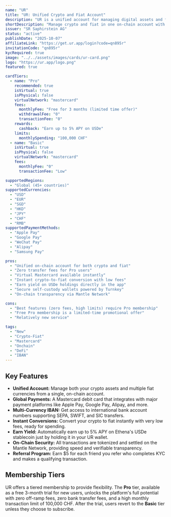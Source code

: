 ```yaml
---
name: "UR"
title: "UR: Unified Crypto and Fiat Account"
description: "UR is a unified account for managing digital assets and fiat currencies on-chain, offering zero off-ramp fees and access to multiple fiat currencies via a Mastercard debit card."
shortDescription: "Manage crypto and fiat in one on-chain account with a Mastercard debit card."
issuer: "SR Saphirstein AG"
status: "active"
publishDate: "2025-10-07"
affiliateLink: "https://get.ur.app/login?code=qn895r"
invitationCode: "qn895r"
kycRequired: true
image: "../../assets/images/cards/ur-card.png"
logo: "https://ur.app/logo.png"
featured: true

cardTiers:
  - name: "Pro"
    recommended: true
    isVirtual: true
    isPhysical: false
    virtualNetwork: "mastercard"
    fees:
      monthlyFee: "Free for 3 months (limited time offer)"
      withdrawalFee: "0"
      transactionFee: "0"
    rewards:
      cashback: "Earn up to 5% APY on USDe"
    limits:
      monthlySpending: "100,000 CHF"
  - name: "Basic"
    isVirtual: true
    isPhysical: false
    virtualNetwork: "mastercard"
    fees:
      monthlyFee: "0"
      transactionFee: "Low"

supportedRegions:
  - "Global (45+ countries)"
supportedCurrencies:
  - "USD"
  - "EUR"
  - "SGD"
  - "HKD"
  - "JPY"
  - "CHF"
  - "RMB"
supportedPaymentMethods:
  - "Apple Pay"
  - "Google Pay"
  - "WeChat Pay"
  - "Alipay"
  - "Samsung Pay"

pros:
  - "Unified on-chain account for both crypto and fiat"
  - "Zero transfer fees for Pro users"
  - "Virtual Mastercard available instantly"
  - "Instant crypto-to-fiat conversion with low fees"
  - "Earn yield on USDe holdings directly in the app"
  - "Secure self-custody wallets powered by Turnkey"
  - "On-chain transparency via Mantle Network"

cons:
  - "Best features (zero fees, high limits) require Pro membership"
  - "Free Pro membership is a limited-time promotional offer"
  - "Relatively new service"

tags:
  - "New"
  - "Crypto-Fiat"
  - "Mastercard"
  - "Onchain"
  - "DeFi"
  - "IBAN"
---
```


## Key Features

- **Unified Account:** Manage both your crypto assets and multiple fiat currencies from a single, on-chain account.
- **Global Payments:** A Mastercard debit card that integrates with major payment platforms like Apple Pay, Google Pay, Alipay, and more.
- **Multi-Currency IBAN:** Get access to international bank account numbers supporting SEPA, SWIFT, and SIC transfers.
- **Instant Conversions:** Convert your crypto to fiat instantly with very low fees, ready for spending.
- **Earn Yield:** Automatically earn up to 5% APY on Ethena's USDe stablecoin just by holding it in your UR wallet.
- **On-Chain Security:** All transactions are tokenized and settled on the Mantle Network, providing speed and verifiable transparency.
- **Referral Program:** Earn $5 for each friend you refer who completes KYC and makes a qualifying transaction.

## Membership Tiers

UR offers a tiered membership to provide flexibility. The **Pro** tier, available as a free 3-month trial for new users, unlocks the platform's full potential with zero off-ramp fees, zero bank transfer fees, and a high monthly transaction limit of 100,000 CHF. After the trial, users revert to the **Basic** tier unless they choose to subscribe.